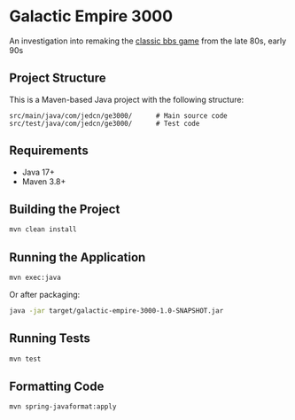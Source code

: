 # Galactic Empire 3000

An investigation into remaking the [classic bbs game] from the late 80s, early 90s

## Project Structure

This is a Maven-based Java project with the following structure:

```
src/main/java/com/jedcn/ge3000/      # Main source code
src/test/java/com/jedcn/ge3000/      # Test code
```

## Requirements

- Java 17+
- Maven 3.8+

## Building the Project

```bash
mvn clean install
```

## Running the Application

```bash
mvn exec:java
```

Or after packaging:

```bash
java -jar target/galactic-empire-3000-1.0-SNAPSHOT.jar
```

## Running Tests

```bash
mvn test
```

## Formatting Code

```bash
mvn spring-javaformat:apply
```

[classic bbs game]: https://wiki.mbbsemu.com/doku.php?id=modules:mbmgemp